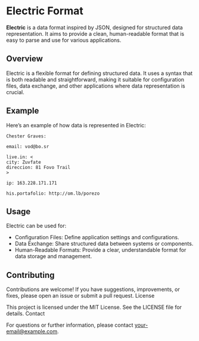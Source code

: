 # Electric Format

**Electric** is a data format inspired by JSON, designed for structured data representation. It aims to provide a clean, human-readable format that is easy to parse and use for various applications.

## Overview

Electric is a flexible format for defining structured data. It uses a syntax that is both readable and straightforward, making it suitable for configuration files, data exchange, and other applications where data representation is crucial.

## Example

Here’s an example of how data is represented in Electric:

```electric
Chester Graves:

email: vod@bo.sr

live.in: <
city: Zuvfate
direccion: 81 Fovo Trail
>

ip: 163.228.171.171

his.portafolio: http://om.lb/porezo
```
## Usage

Electric can be used for:

-  Configuration Files: Define application settings and configurations.
-  Data Exchange: Share structured data between systems or components.
-   Human-Readable Formats: Provide a clear, understandable format for data storage and management.

## Contributing

Contributions are welcome! If you have suggestions, improvements, or fixes, please open an issue or submit a pull request.
License

This project is licensed under the MIT License. See the LICENSE file for details.
Contact

For questions or further information, please contact your-email@example.com.
